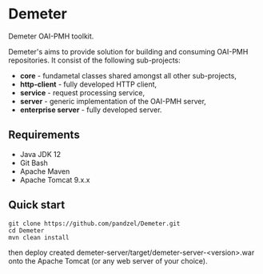 # Demeter
Demeter OAI-PMH toolkit.

Demeter's aims to provide solution for building and consuming OAI-PMH repositories. It consist of the following sub-projects:

- **core** - fundametal classes shared amongst all other sub-projects,
- **http-client** - fully developed HTTP client,
- **service** - request processing service,
- **server** - generic implementation of the OAI-PMH server,
- **enterprise server** - fully developed server.

## Requirements

- Java JDK 12
- Git Bash
- Apache Maven
- Apache Tomcat 9.x.x

## Quick start
```
git clone https://github.com/pandzel/Demeter.git
cd Demeter
mvn clean install
```
then deploy created demeter-server/target/demeter-server-\<version\>.war onto the Apache Tomcat (or any web server of your choice).

